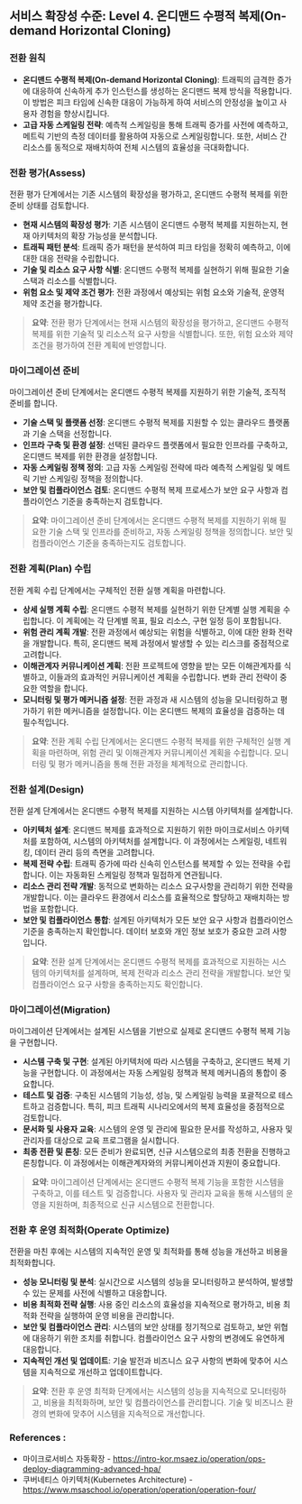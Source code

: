 ## 서비스 확장성 수준: Level 4. 온디맨드 수평적 복제(On-demand Horizontal Cloning)

### 전환 원칙
- **온디맨드 수평적 복제(On-demand Horizontal Cloning)**: 트래픽의 급격한 증가에 대응하여 신속하게 추가 인스턴스를 생성하는 온디맨드 복제 방식을 적용합니다. 이 방법은 피크 타임에 신속한 대응이 가능하게 하여 서비스의 안정성을 높이고 사용자 경험을 향상시킵니다.
- **고급 자동 스케일링 전략**: 예측적 스케일링을 통해 트래픽 증가를 사전에 예측하고, 메트릭 기반의 측정 데이터를 활용하여 자동으로 스케일링합니다. 또한, 서비스 간 리소스를 동적으로 재배치하여 전체 시스템의 효율성을 극대화합니다.

### 전환 평가(Assess)
전환 평가 단계에서는 기존 시스템의 확장성을 평가하고, 온디맨드 수평적 복제를 위한 준비 상태를 검토합니다.
- **현재 시스템의 확장성 평가**: 기존 시스템이 온디맨드 수평적 복제를 지원하는지, 현재 아키텍처의 확장 가능성을 분석합니다.
- **트래픽 패턴 분석**: 트래픽 증가 패턴을 분석하여 피크 타임을 정확히 예측하고, 이에 대한 대응 전략을 수립합니다.
- **기술 및 리소스 요구 사항 식별**: 온디맨드 수평적 복제를 실현하기 위해 필요한 기술 스택과 리소스를 식별합니다.
- **위험 요소 및 제약 조건 평가**: 전환 과정에서 예상되는 위험 요소와 기술적, 운영적 제약 조건을 평가합니다.

> **요약**: 전환 평가 단계에서는 현재 시스템의 확장성을 평가하고, 온디맨드 수평적 복제를 위한 기술적 및 리소스적 요구 사항을 식별합니다. 또한, 위험 요소와 제약 조건을 평가하여 전환 계획에 반영합니다.

### 마이그레이션 준비
마이그레이션 준비 단계에서는 온디맨드 수평적 복제를 지원하기 위한 기술적, 조직적 준비를 합니다.
- **기술 스택 및 플랫폼 선정**: 온디맨드 수평적 복제를 지원할 수 있는 클라우드 플랫폼과 기술 스택을 선정합니다.
- **인프라 구축 및 환경 설정**: 선택된 클라우드 플랫폼에서 필요한 인프라를 구축하고, 온디맨드 복제를 위한 환경을 설정합니다.
- **자동 스케일링 정책 정의**: 고급 자동 스케일링 전략에 따라 예측적 스케일링 및 메트릭 기반 스케일링 정책을 정의합니다.
- **보안 및 컴플라이언스 검토**: 온디맨드 수평적 복제 프로세스가 보안 요구 사항과 컴플라이언스 기준을 충족하는지 검토합니다.

> **요약**: 마이그레이션 준비 단계에서는 온디맨드 수평적 복제를 지원하기 위해 필요한 기술 스택 및 인프라를 준비하고, 자동 스케일링 정책을 정의합니다. 보안 및 컴플라이언스 기준을 충족하는지도 검토합니다.

### 전환 계획(Plan) 수립
전환 계획 수립 단계에서는 구체적인 전환 실행 계획을 마련합니다.
- **상세 실행 계획 수립**: 온디맨드 수평적 복제를 실현하기 위한 단계별 실행 계획을 수립합니다. 이 계획에는 각 단계별 목표, 필요 리소스, 구현 일정 등이 포함됩니다.
- **위험 관리 계획 개발**: 전환 과정에서 예상되는 위험을 식별하고, 이에 대한 완화 전략을 개발합니다. 특히, 온디맨드 복제 과정에서 발생할 수 있는 리스크를 중점적으로 고려합니다.
- **이해관계자 커뮤니케이션 계획**: 전환 프로젝트에 영향을 받는 모든 이해관계자를 식별하고, 이들과의 효과적인 커뮤니케이션 계획을 수립합니다. 변화 관리 전략이 중요한 역할을 합니다.
- **모니터링 및 평가 메커니즘 설정**: 전환 과정과 새 시스템의 성능을 모니터링하고 평가하기 위한 메커니즘을 설정합니다. 이는 온디맨드 복제의 효율성을 검증하는 데 필수적입니다.

> **요약**: 전환 계획 수립 단계에서는 온디맨드 수평적 복제를 위한 구체적인 실행 계획을 마련하며, 위험 관리 및 이해관계자 커뮤니케이션 계획을 수립합니다. 모니터링 및 평가 메커니즘을 통해 전환 과정을 체계적으로 관리합니다.

### 전환 설계(Design)
전환 설계 단계에서는 온디맨드 수평적 복제를 지원하는 시스템 아키텍처를 설계합니다.
- **아키텍처 설계**: 온디맨드 복제를 효과적으로 지원하기 위한 마이크로서비스 아키텍처를 포함하여, 시스템의 아키텍처를 설계합니다. 이 과정에서는 스케일링, 네트워킹, 데이터 관리 등의 측면을 고려합니다.
- **복제 전략 수립**: 트래픽 증가에 따라 신속히 인스턴스를 복제할 수 있는 전략을 수립합니다. 이는 자동화된 스케일링 정책과 밀접하게 연관됩니다.
- **리소스 관리 전략 개발**: 동적으로 변화하는 리소스 요구사항을 관리하기 위한 전략을 개발합니다. 이는 클라우드 환경에서 리소스를 효율적으로 할당하고 재배치하는 방법을 포함합니다.
- **보안 및 컴플라이언스 통합**: 설계된 아키텍처가 모든 보안 요구 사항과 컴플라이언스 기준을 충족하는지 확인합니다. 데이터 보호와 개인 정보 보호가 중요한 고려 사항입니다.

> **요약**: 전환 설계 단계에서는 온디맨드 수평적 복제를 효과적으로 지원하는 시스템의 아키텍처를 설계하며, 복제 전략과 리소스 관리 전략을 개발합니다. 보안 및 컴플라이언스 요구 사항을 충족하는지도 확인합니다.

### 마이그레이션(Migration)
마이그레이션 단계에서는 설계된 시스템을 기반으로 실제로 온디맨드 수평적 복제 기능을 구현합니다.
- **시스템 구축 및 구현**: 설계된 아키텍처에 따라 시스템을 구축하고, 온디맨드 복제 기능을 구현합니다. 이 과정에서는 자동 스케일링 정책과 복제 메커니즘의 통합이 중요합니다.
- **테스트 및 검증**: 구축된 시스템의 기능성, 성능, 및 스케일링 능력을 포괄적으로 테스트하고 검증합니다. 특히, 피크 트래픽 시나리오에서의 복제 효율성을 중점적으로 검토합니다.
- **문서화 및 사용자 교육**: 시스템의 운영 및 관리에 필요한 문서를 작성하고, 사용자 및 관리자를 대상으로 교육 프로그램을 실시합니다.
- **최종 전환 및 론칭**: 모든 준비가 완료되면, 신규 시스템으로의 최종 전환을 진행하고 론칭합니다. 이 과정에서는 이해관계자와의 커뮤니케이션과 지원이 중요합니다.

> **요약**: 마이그레이션 단계에서는 온디맨드 수평적 복제 기능을 포함한 시스템을 구축하고, 이를 테스트 및 검증합니다. 사용자 및 관리자 교육을 통해 시스템의 운영을 지원하며, 최종적으로 신규 시스템으로 전환합니다.

### 전환 후 운영 최적화(Operate Optimize)
전환을 마친 후에는 시스템의 지속적인 운영 및 최적화를 통해 성능을 개선하고 비용을 최적화합니다.
- **성능 모니터링 및 분석**: 실시간으로 시스템의 성능을 모니터링하고 분석하여, 발생할 수 있는 문제를 사전에 식별하고 대응합니다.
- **비용 최적화 전략 실행**: 사용 중인 리소스의 효율성을 지속적으로 평가하고, 비용 최적화 전략을 실행하여 운영 비용을 관리합니다.
- **보안 및 컴플라이언스 관리**: 시스템의 보안 상태를 정기적으로 검토하고, 보안 위협에 대응하기 위한 조치를 취합니다. 컴플라이언스 요구 사항의 변경에도 유연하게 대응합니다.
- **지속적인 개선 및 업데이트**: 기술 발전과 비즈니스 요구 사항의 변화에 맞추어 시스템을 지속적으로 개선하고 업데이트합니다.

> **요약**: 전환 후 운영 최적화 단계에서는 시스템의 성능을 지속적으로 모니터링하고, 비용을 최적화하며, 보안 및 컴플라이언스를 관리합니다. 기술 및 비즈니스 환경의 변화에 맞추어 시스템을 지속적으로 개선합니다.

### References :
- 마이크로서비스 자동확장 - https://intro-kor.msaez.io/operation/ops-deploy-diagramming-advanced-hpa/
- 쿠버네티스 아키텍처(Kubernetes Architecture) - https://www.msaschool.io/operation/operation/operation-four/
